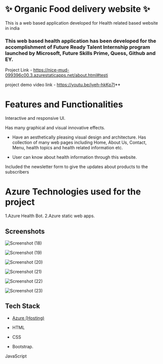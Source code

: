 # ✨ Organic Food delivery website ✨

This is a web based application developed for Health related based website in india

### This web based health application has been developed for the accomplishment of Future Ready Talent Internship program launched by Microsoft, Future Skills Prime, Quess, Github and EY.

Project Link - https://nice-mud-099396c00.3.azurestaticapps.net/about.html#testi

project demo video link - https://youtu.be/jyeh-hkKp7I**

# Features and Functionalities

Interactive and responsive UI.

Has many graphical and visual innovative effects.

- Have an aesthetically pleasing visual design and architecture. Has collection of many web pages including Home, About Us, Contact, Menu, health topics and health related information etc.

- User can know about health information through this website.

Included the newsletter form to give the updates about products to the subscribers

# Azure Technologies used for the project
1.Azure Health Bot.
2.Azure static web apps.

## Screenshots

![Screenshot (18)](https://github.com/pranaychand29/FRTproject1/assets/68414969/3312dfe5-103a-4ddd-b6dd-69397248b0e4)

![Screenshot (19)](https://github.com/pranaychand29/FRTproject1/assets/68414969/0b68a451-bd09-4598-b3b4-3305cf33bfb5)

![Screenshot (20)](https://github.com/pranaychand29/FRTproject1/assets/68414969/80144943-b3a1-406f-9fc8-f94193fa8681)

![Screenshot (21)](https://github.com/pranaychand29/FRTproject1/assets/68414969/a97dd181-6498-4e36-948d-93ec9fb9ec6c)

![Screenshot (22)](https://github.com/pranaychand29/FRTproject1/assets/68414969/9cfd32cd-91d1-42ef-8f8b-cc213ec36dc6)

![Screenshot (23)](https://github.com/pranaychand29/FRTproject1/assets/68414969/fb58a92e-2e13-41bb-9cb2-1ee51ca7a4bd)

## Tech Stack

- [Azure (Hosting)](https://azure.microsoft.com/en-in/features/azure-portal/)

- HTML

- CSS

- Bootstrap.

JavaScript
